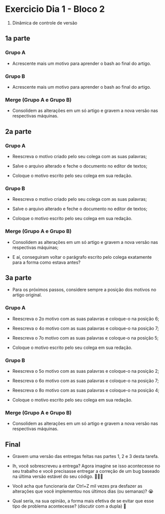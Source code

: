 # Exercicio Dia 1 - Bloco 2

1. Dinâmica de controle de versão

## __1a parte__

### Grupo A
- Acrescente mais um motivo para aprender o bash ao final do artigo.

### Grupo B
- Acrescente mais um motivo para aprender o bash ao final do artigo.

### Merge (Grupo A e Grupo B)
- Consolidem as alterações em um só artigo e gravem a nova versão nas respectivas máquinas.

## 2a parte

### Grupo A
- Reescreva o motivo criado pelo seu colega com as suas palavras;

- Salve o arquivo alterado e feche o documento no editor de textos;

- Coloque o motivo escrito pelo seu colega em sua redação.

### Grupo B
- Reescreva o motivo criado pelo seu colega com as suas palavras;

- Salve o arquivo alterado e feche o documento no editor de textos;

- Coloque o motivo escrito pelo seu colega em sua redação.

### Merge (Grupo A e Grupo B)

- Consolidem as alterações em um só artigo e gravem a nova versão nas respectivas máquinas;

- E aí, conseguiram voltar o parágrafo escrito pelo colega exatamente para a forma como estava antes?

## 3a parte

- Para os próximos passos, considere sempre a posição dos motivos no artigo original.

### Grupo A
- Reescreva o 2o motivo com as suas palavras e coloque-o na posição 6;

- Reescreva o 4o motivo com as suas palavras e coloque-o na posição 7;

- Reescreva o 7o motivo com as suas palavras e coloque-o na posição 5;

- Coloque o motivo escrito pelo seu colega em sua redação.

### Grupo B
- Reescreva o 5o motivo com as suas palavras e coloque-o na posição 2;

- Reescreva o 6o motivo com as suas palavras e coloque-o na posição 7;

- Reescreva o 8o motivo com as suas palavras e coloque-o na posição 4;

- Coloque o motivo escrito pelo seu colega em sua redação.

### Merge (Grupo A e Grupo B)
- Consolidem as alterações em um só artigo e gravem a nova versão nas respectivas máquinas.

## Final
- Gravem uma versão das entregas feitas nas partes 1, 2 e 3 desta tarefa.

- Ih, você sobrescreveu a entrega? Agora imagine se isso acontecesse no seu trabalho e você precisasse entregar a correção de um bug baseado na última versão estável do seu código. 🤦🏽‍♀

- Você acha que funcionaria dar Ctrl+Z mil vezes pra desfazer as alterações que você implementou nos últimos dias (ou semanas)? 😭

- Qual seria, na sua opinião, a forma mais efetiva de se evitar que esse tipo de problema acontecesse? (discutir com a dupla) 🤔
